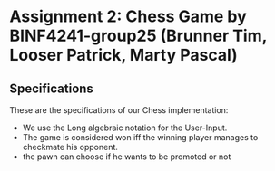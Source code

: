 # Assignment 2: Chess Game by BINF4241-group25 (Brunner Tim, Looser Patrick, Marty Pascal)

## Specifications
These are the specifications of our Chess implementation: 
- We use the Long algebraic notation for the User-Input.
- The game is considered won iff the winning player manages to checkmate his opponent.
- the pawn can choose if he wants to be promoted or not

